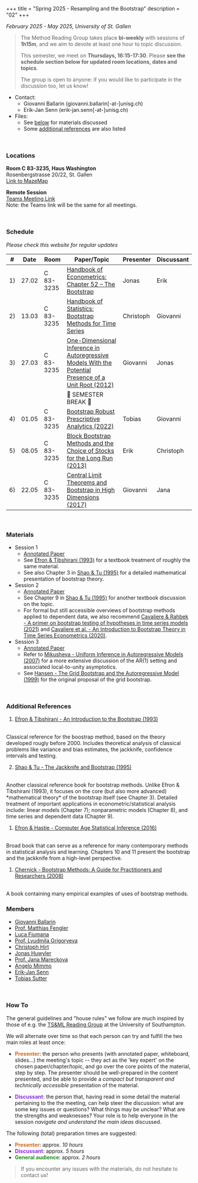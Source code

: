 +++
title = "Spring 2025 - Resampling and the Bootstrap"
description = "02"
+++

_February 2025 - May 2025, University of St. Gallen_

> The Method Reading Group takes place __bi-weekly__ with sessions of __1h15m__, and we aim to devote at least one hour to topic discussion. 
> 
> This semester, we meet on __Thursdays, 16:15-17:30__. Please **see the schedule section below for updated room locations, dates and topics**.
> 
> The group is open to anyone: if you would like to participate in the discussion too, let us know!

* Contact: 
    * Giovanni Ballarin (<a>giovanni.ballarin[-at-]unisg.ch</a>)
    * Erik-Jan Senn (<a>erik-jan.senn[-at-]unisg.ch</a>)
* Files:
    * See [below](#materials) for materials discussed
    * Some [additional references](#additional-references) are also listed 

<br>

### <i class="bi bi-geo-fill"></i> Locations

<!-- #### Main Room: -->

**Room C 83-3235, Haus Washington**<br>
Rosenbergstrasse 20/22, St. Gallen
<br>
[Link to MazeMap <i class="bi bi-box-arrow-up-right"></i>](https://link.mazemap.com/waU61yBJ)

<!-- **Room C 83-1235, Haus Washington**<br>
Rosenbergstrasse 20/22, St. Gallen<br>
[Link to MazeMap <i class="bi bi-box-arrow-up-right"></i>](https://link.mazemap.com/waU61yBJ)

> At the main foyer of the building, take the right door (coming from the street) towards the decorated staircase.<br>
> The seminar room is on the 1st floor (just above the steps), in front of the first elevator. -->

<!-- ##### Other: -->

**Remote Session**<br>
[Teams Meeting Link <i class="bi bi-box-arrow-up-right"></i>](https://teams.microsoft.com/l/meetup-join/19%3ameeting_ZDY4NGY2YTQtMmYxOS00YzA5LWIwZDgtMmU0ZjNlYzljZTJj%40thread.v2/0?context=%7b%22Tid%22%3a%22a7262e59-1b56-4f5a-a412-6f07181f48ee%22%2c%22Oid%22%3a%22b6a64a0e-4fc2-48fd-a2df-b8da9d3d9dff%22%7d)
<br>
Note: the Teams link will be the same for all meetings.

<br>

### <i class="bi bi-calendar-week"></i> Schedule

*Please check this website for regular updates*

| # | Date | Room | Paper/Topic | Presenter | Discussant |
| --- | --- | --- | --- | --- | --- |
| 1) | 27.02 | C 83-3235 | [Handbook of Econometrics: Chapter 52 – The Bootstrap](https://www.sciencedirect.com/science/article/pii/S157344120105005X) | Jonas | Erik |
| 2) | 13.03 | C 83-3235 | [Handbook of Statistics: Bootstrap Methods for Time Series](https://www.sciencedirect.com/science/article/abs/pii/B9780444538581000016) | Christoph | Giovanni |
| 3) | 27.03 | C 83-3235 | [One-Dimensional Inference in Autoregressive Models With the Potential Presence of a Unit Root (2012)](https://onlinelibrary.wiley.com/doi/abs/10.3982/ECTA9371) | Giovanni | Jonas | 
| | | | 🌻 SEMESTER BREAK 🌻 | | |
| 4) | 01.05 | C 83-3235 | [Bootstrap Robust Prescriptive Analytics (2022)](https://link.springer.com/article/10.1007/s10107-021-01679-2) | Tobias | Giovanni |
| 5) | 08.05 | C 83-3235 | [Block Bootstrap Methods and the Choice of Stocks for the Long Run (2013)](https://www.tandfonline.com/doi/abs/10.1080/14697688.2012.713115) | Erik | Christoph |
| 6) | 22.05 | C 83-3235 | [Central Limit Theorems and Bootstrap in High Dimensions (2017)](https://www.jstor.org/stable/26362255) | Giovanni | Jana |

<!--  --->

<br>

### <i class="bi bi-file-earmark-arrow-down"></i> Materials

<!-- <div class="ul_relaxed"> -->

* Session 1
  * [<i class="bi bi-file-earmark-pdf"></i> Annotated Paper](https://www.dropbox.com/scl/fi/8n6xgqa1ubc12ayasalvo/Horowitz-2001-The-Bootstrap.pdf?rlkey=vfur94bfqub26t7attx4mrahq&dl=0)
  * See [Efron & Tibshirani (1993)](#additional-references) for a textbook treatment of roughly the same material.
  * See also Chapter 3 in [Shao & Tu (1995)](#additional-references) for a detailed mathematical presentation of bootstrap theory.
* Session 2
  * [<i class="bi bi-file-earmark-pdf"></i> Annotated Paper](https://www.dropbox.com/scl/fi/saam204boof9rtfjeeipn/Kreiss_and_lahiri_Bootstrap_Methods_for_Time_Series.pdf?rlkey=tn1s80ut0koy5df0bcm6u7vv9&dl=0) 
  * See Chapter 9 in [Shao & Tu (1995)](#additional-references) for another textbook discussion on the topic.
  * For formal but still accessible overviews of bootstrap methods applied to dependent data, we also recommend [Cavaliere & Rahbek - A primer on bootstrap testing of hypotheses in time series models (2021)](https://www.cambridge.org/core/journals/econometric-theory/article/primer-on-bootstrap-testing-of-hypotheses-in-time-series-models-with-an-application-to-double-autoregressive-models/548BB1B24F273EB873AB5C6F190745A5) and [Cavaliere et al. - An Introduction to Bootstrap Theory in Time Series Econometrics (2020)](https://www.economics.ku.dk/research/publications/wp/dp-2020/2002.pdf). 
* Session 3
  * [<i class="bi bi-file-earmark-pdf"></i> Annotated Paper](https://www.dropbox.com/scl/fi/gma9iuvx30q5em8ierlhj/Mikusheva_-_2012_-_One-Dimensional_Inference_in_Autoregressive_Models.pdf?rlkey=2oreckxkgshy3agjtcy2wrl6u&dl=0)
  * Refer to [Mikusheva - Uniform Inference in Autoregressive Models (2007)](https://onlinelibrary.wiley.com/doi/abs/10.1111/j.1468-0262.2007.00798.x) for a more extensive discussion of the AR(1) setting and associated local-to-unity asymptotics.
  * See [Hansen - The Grid Bootstrap and the Autoregressive Model (1999)](https://www.mitpressjournals.org/doi/10.1162/003465399558463) for the original proposal of the grid bootstrap.
<!-- * Session 4
  * TBD -->
<!-- * Session 5
  * TBD -->
<!-- * Session 6
  * TBD -->

<!-- </div> -->

<br>

### <i class="bi bi-book"></i> Additional References

1. [Efron & Tibshirani - An Introduction to the Bootstrap (1993)](https://www.dropbox.com/scl/fi/8gapprsv0zb4c20qignmf/An-Introduction-to-the-Bootstrap-Bradley-Efron-R.J.-Tibshirani.pdf?rlkey=qeit62j92cay09c8n6a5rn2y6&st=2hkn42b9&dl=0)
<br>
Classical reference for the boostrap method, based on the theory developed rougly before 2000. Includes theoretical
analysis of classical problems like variance and bias estimates, the jackknife, confidence intervals and testing.

2. [Shao & Tu - The Jackknife and Bootstrap (1995)](https://www.dropbox.com/scl/fi/mfxzv05x8a8ytl3ctkr50/The-Jackknife-and-Bootstrap-Jun-Shao-Dongsheng-Tu.pdf?rlkey=fq536ao5qc52zdu6xinivalye&dl=0)
<br>
Another classical reference book for bootstrap methods. Unlike Efron & Tibshirani (1993), it focuses on the core (but also more advanced) *mathematical theory* of the bootstrap itself (see Chapter 3).
Detailed treatment of important applications in econometric/statistical analysis include: linear models (Chapter 7); nonparametric models (Chapter 8), and time series and dependent data (Chapter 9).

1. [Efron & Hastie - Computer Age Statistical Inference (2016)](https://www.dropbox.com/scl/fi/gdahxft7m28e8y2hkj0ls/Computer-Age-Statistical-Inference-Algorithms-Evidence-and-Data-Science-Bradley-Efron-Trevor-Hastie.pdf?rlkey=s3qw6zkzxm0x8dvhq1r1op4rq&st=rm6tkiqo&dl=0)
<br>
Broad book that can serve as a reference for many contemporary methods in statistical analysis and learning. Chapters 10 and 11 present the bootstrap and the jackknife from a high-level perspective.


1. [Chernick - Bootstrap Methods: A Guide for Practitioners and Researchers (2008)](https://www.dropbox.com/scl/fi/8bnte3xj1080mhbn2by8s/Bootstrap-methods-a-guide-for-practitioners-and-researchers-Michael-R.-Chernick.pdf?rlkey=r60mp09u7cp9ejqfje3v8cgtz&dl=0)
<br>
A book containing many empirical examples of uses of bootstrap methods.

<br>

### <i class="bi bi-person-arms-up"></i> Members

* [Giovanni Ballarin](https://www.unisg.ch/en/university/about-us/organisation/detail/person-id/7ab0798f-b9c2-43f8-9eb9-1f7b55e4c0e5/)
* [Prof. Matthias Fengler](https://www.unisg.ch/en/university/about-us/organisation/detail/person-id/3e7ac83f-fd93-4e9e-be2f-b7199ab9f856/)
* [Luca Fiumana](https://www.unisg.ch/en/university/about-us/organisation/detail/person-id/40c7b2ca-71ac-441e-b8a5-0872a0c4dc0c/)
* [Prof. Lyudmila Grigoryeva](https://www.unisg.ch/en/university/about-us/organisation/detail/person-id/29fa04c7-1a51-43a6-a7ba-d300c0a661d9/)
* [Christoph Hirt](https://www.unisg.ch/de/universitaet/ueber-uns/organisation/detail/person-id/b66a8694-8d7b-4e1f-9aad-4b6df98139a5/)
* [Jonas Huwyler](https://www.unisg.ch/en/university/about-us/organisation/detail/person-id/8781ed48-6079-41f8-aa70-dbb0eeca6c77/)
* [Prof. Jana Mareckova](https://www.unisg.ch/en/university/about-us/organisation/detail/person-id/eba7af93-43af-4acb-8f8e-f05f32160c8b/)
* [Angelo Mimmo](https://www.unisg.ch/en/university/about-us/organisation/detail/person-id/4b1bc71c-2232-444a-970e-2a13baccf6bb/)
* [Erik-Jan Senn](https://www.unisg.ch/en/university/about-us/organisation/detail/person-id/4adb255c-5631-4b30-97f5-9f73617cbfdb/)
* [Tobias Sutter](https://sites.google.com/view/suttert/)

<br>

### <i class="bi bi-info-circle"></i> How To

The general guidelines and "house rules" we follow are much inspired by those of e.g. the [TS&ML Reading Group](https://www.personal.soton.ac.uk/cz1y20/Reading_Group/mlts-group-2023.html) at the University of Southampton.

We will alternate over time so that each person can try and fulfill the two main roles at least once:

* <b style="color: chocolate">Presenter</b>: the person who presents (with annotated paper, whiteboard, slides...) the meeting's topic -- they act as the 'key expert' on the chosen paper/chapter/topic, and go over the core points of the material, step by step. The presenter should be well-prepared in the content presented, and be able to provide a _compact but transparent and technically accessible_ presentation of the material.
    
* <b style="color: blueviolet">Discussant</b>: the person that, having read in some detail the material pertaining to the the meeting, can help steer the discussion: what are some key issues or questions? What things may be unclear? What are the strengths and weaknesses? Your role is to help everyone in the session *navigate and understand the main ideas* discussed.

The following (total) preparation times are suggested:

+ <b style="color: chocolate">Presenter</b>: approx. *10 hours*
+ <b style="color: blueviolet">Discussant</b>: approx. *5 hours*
+ <b style="color: forestgreen">General audience</b>: approx. *2 hours*

> If you encounter any issues with the materials, do not hesitate to contact us!

</div>